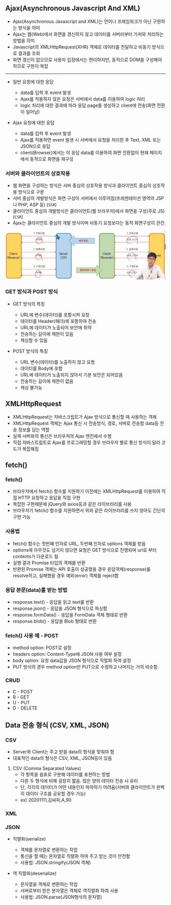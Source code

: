 ## Ajax(Asynchronous Javascript And XML)

- Ajax(Asynchronous Javascript and XML)는 언어나 프레임워크가 아닌 구현하는 방식을 의미
- Ajax는 웹(Web)에서 화면을 갱신하지 않고 데이터를 서버러부터 가져와 처리하는 방법을 의미
- Javascript의 XMLHttpRequest(XHR) 객체로 데이터를 전달하고 비동기 방식으로 결과를 조회
- 화면 갱신이 없으므로 사용자 입장에서는 편리하지만, 동적으로 DOM을 구성해야 하므로 구현이 복잡
---
- 일반 요청에 대한 응답
    - data를 입력 후 event 발생
    - Ajax를 적용하지 않은 요청은 서버에서 data를 이용하여 logic 처리
    - logic 처리에 대한 결과에 따라 응답 page를 생성하고 client에 전송(화면 전환이 일어남)
    
- Ajax 요청에 대한 응답
    - data를 입력 후 event 발생
    - Ajax를 적용하면 event 발생 시 서버에서 요청을 처리한 후 Text, XML 또는 JSON으로 응답
    - client(Browser)에서는 이 응답 data를 이용하여 화면 전환없이 현재 페이지에서 동적으로 화면을 재구성
    

### 서버와 클라이언트의 상호작용
- 웹 화면을 구성하는 방식은 서버 중심의 상호작용 방식과 클라이언트 중심의 상호작용 방식으로 구분
- 서버 중심의 개발방식은 화면 구성이 서버에서 이루어짐(프레젠테이션 영역의 JSP나 PHP, ASP 등) (`SSR`)
- 클라이언트 중심의 개발방식은 클라이언트(웹 브라우저)에서 화면을 구성(주로 JS) (`CSR`)
- Ajax는 클라이언트 중심의 개발 방식이며 비동기 요청보다는 동적 화면구성이 관건.

![img.png](AJAX-1.png)

### GET 방식과 POST 방식

- GET 방식의 특징
    - URL에 변수(데이터)를 포함시켜 요청
    - 데이터를 Header(헤더)에 포함하여 전송
    - URL에 데이터가 노출되어 보안에 취약
    - 전송하는 길이에 제한이 있음
    - 캐싱할 수 있음
    
- POST 방식의 특징
    - URL 변수(데이터)를 노출하지 않고 요청
    - 데이터를 Body에 포함
    - URL에 데이터가 노출되지 않아서 기본 보안은 되어있음
    - 전송하는 길이에 제한이 없음
    - 캐싱 불가능
    
## XMLHttpRequest
- XMLHttpRequest는 자바스크립트가 Ajax 방식으로 통신할 때 사용하는 객체
- XMLHttpRequest 객체는 Ajax 통신 시 전송방식, 경로, 서버로 전송할 data등 전송 정보를 담는 역할
- 실제 서버와의 통신은 브라우저의 Ajax 엔진에서 수행
- 직접 자바스트립트로 Ajax를 프로그래밍할 경우 브라우저 별로 통신 방식이 달라 코드가 복잡해짐

## fetch()

### fetch()
- 브라우저에서 fetch() 함수를 지원하기 이전에는 XMLHttpRequest를 이용하여 직접 HTTP 요청하고 응답을 직접 구현
- 복잡한 구현때문에 jQuery와 axios등과 같은 라이브러리를 사용
- 브라우저가 fetch() 함수를 지원하면서 위와 같은 라이브러리를 쓰지 않아도 간단히 구현 가능

### 사용법
- fetch() 함수는 첫번째 인자로 URL, 두번째 인자로 options 객체를 받음
- options에 아무것도 넘기지 않으면 요청은 GET 방식으로 진행되며 url로 부터 contents가 다운로드 됨
- 실행 결과 Promise 타입의 객체를 반환
- 반환된 Promise 객체는 API 호출이 성공했을 경우 응답객체(response)를 resolve하고, 실패했을 경우 예외(error) 객체를 reject함

### 응답 본문(data)를 받는 방법
- response.text() - 응답을 읽고 text를 반환
- response.json() - 응답을 JSON 형식으로 파싱함
- response.formData() - 응답을 FormData 객체 형태로 반환
- response.blob() - 응답을 Blob 형태로 반환

### fetch() 사용 예 - POST
- method option: POST로 설정
- headers option: Content-Type에 JSON 사용 여부 설정
- body option: 요청 data값을 JSON 형식으로 직렬화 하여 설정
- PUT 방식의 경우 method option만 PUT으로 수정하고 나머지는 거의 비슷함.

### CRUD
- C - POST
- R - GET
- U - PUT
- D - DELETE


## Data 전송 형식 (CSV, XML, JSON)

### CSV
- Server와 Client는 주고 받을 data의 형식을 맞춰야 함
- 대표적인 data의 형식은 CSV, XML, JSON등이 있음

1. CSV (Comma Separated Values)
    - 각 항목을 쉼표로 구분해 데이터를 표현하는 방법
    - 다른 두 형식에 비해 굉장히 짧음. 많은 양의 데이터 전송 시 유리
    - 단, 각각의 데이터가 어떤 내용인지 파악하기 어려움(서버와 클라이언트가 완벽히 데이터 구조를 공유할 경우 가능)
    - ex) 20201111,김싸피,A,90
    
### XML
### JSON
- 직렬화(serialize)
    - 객체를 문자열로 변환하는 작업
    - 통신을 할 때는 문자열로 직렬화 하여 주고 받는 것이 안전함
    - 사용법: JSON.stringify(JSON 객체)
    
- 역 직렬화(deserialize)
    - 문자열을 객체로 변환하는 작업
    - 서버로부터 받은 분자열은 객체로 역직렬화 하여 사용
    - 사용법: JSON.parse(JSON형식의 문자열)